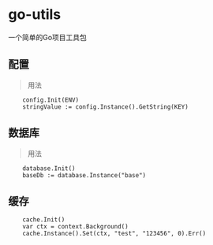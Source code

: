 # go-utils

一个简单的Go项目工具包

## 配置
> 用法
```
	config.Init(ENV)
	stringValue := config.Instance().GetString(KEY)
```
## 数据库
> 用法
```
	database.Init()
	baseDb := database.Instance("base")
```
## 缓存
```
	cache.Init()
	var ctx = context.Background()
	cache.Instance().Set(ctx, "test", "123456", 0).Err()
```
